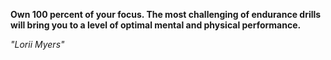 **Own 100 percent of your focus. The most challenging of endurance drills will bring you to a level of optimal mental and physical performance.**

*"Lorii Myers"*